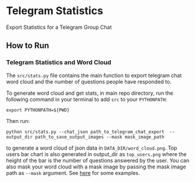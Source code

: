 # Telegram Statistics
Export Statistics for a Telegram Group Chat

## How to Run
### Telegram Statistics and Word Cloud
The `src/stats.py` file contains the main function to export telegram chat word cloud and the number of questions people have responded to.

To generate word cloud and get stats, in main repo directory, run the following command in your terminal to add `src` to your `PYTHONPATH`:
```
export PYTHONPATH=${PWD}
```

Then run:
```
python src/stats.py --chat_json path_to_telegram_chat_export  --output_dir path_to_save_output_images --mask mask_image_path
```
to generate a word cloud of json data in `DATA_DIR/word_cloud.png`. Top users bar chart is also generated in output_dir as `top_users.png` where the height of the bar is the number of questions answered by the user. You can also mask your word cloud with a mask image by passing the mask image path as `--mask` argument. See [here](https://github.com/amueller/word_cloud) for some examples.
